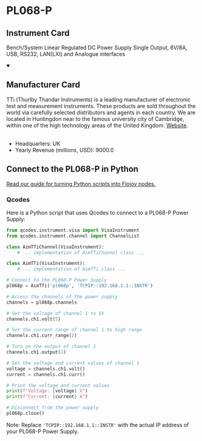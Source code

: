 
# PL068-P

## Instrument Card

Bench/System Linear Regulated DC Power Supply Single Output, 6V/8A, USB, RS232, LAN(LXI) and Analogue interfaces

<details open>
<summary><h2>Manufacturer Card</h2></summary>
TTi (Thurlby Thandar Instruments) is a leading manufacturer of electronic test and measurement instruments. These products are sold throughout the world via carefully selected distributors and agents in each country. We are located in Huntingdon near to the famous university city of Cambridge, within one of the high technology areas of the United Kingdom. <a href=https://www.aimtti.com/>Website</a>.
<br><br>
<ul>
  <li>Headquarters: UK</li>
  <li>Yearly Revenue (millions, USD): 9000.0</li>
</ul>
</details>

## Connect to the PL068-P in Python

[Read our guide for turning Python scripts into Flojoy nodes.](https://docs.flojoy.ai/custom-nodes/creating-custom-node/)


### Qcodes

Here is a Python script that uses Qcodes to connect to a PL068-P Power Supply:

```python
from qcodes.instrument.visa import VisaInstrument
from qcodes.instrument.channel import ChannelList

class AimTTiChannel(VisaInstrument):
    # ... implementation of AimTTiChannel class ...

class AimTTi(VisaInstrument):
    # ... implementation of AimTTi class ...

# Connect to the PL068-P Power Supply
pl068p = AimTTi('pl068p', 'TCPIP::192.168.1.1::INSTR')

# Access the channels of the power supply
channels = pl068p.channels

# Set the voltage of channel 1 to 5V
channels.ch1.volt(5)

# Set the current range of channel 1 to high range
channels.ch1.curr_range(2)

# Turn on the output of channel 1
channels.ch1.output(1)

# Get the voltage and current values of channel 1
voltage = channels.ch1.volt()
current = channels.ch1.curr()

# Print the voltage and current values
print(f"Voltage: {voltage} V")
print(f"Current: {current} A")

# Disconnect from the power supply
pl068p.close()
```

Note: Replace `'TCPIP::192.168.1.1::INSTR'` with the actual IP address of your PL068-P Power Supply.

